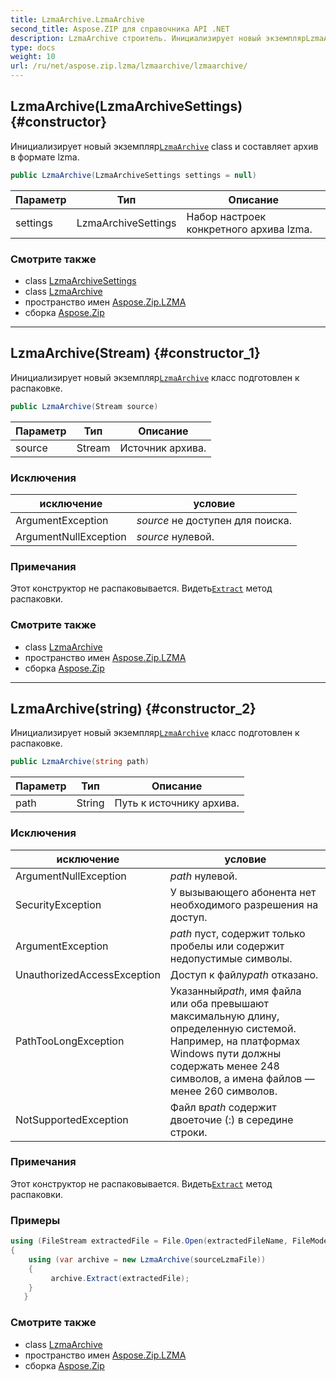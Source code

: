 ```yaml
---
title: LzmaArchive.LzmaArchive
second_title: Aspose.ZIP для справочника API .NET
description: LzmaArchive строитель. Инициализирует новый экземплярLzmaArchive class и составляет архив в формате lzma.
type: docs
weight: 10
url: /ru/net/aspose.zip.lzma/lzmaarchive/lzmaarchive/
---
```

## LzmaArchive(LzmaArchiveSettings) {#constructor}

Инициализирует новый экземпляр[`LzmaArchive`](../) class и составляет архив в формате lzma.

```csharp
public LzmaArchive(LzmaArchiveSettings settings = null)
```

| Параметр | Тип | Описание |
| --- | --- | --- |
| settings | LzmaArchiveSettings | Набор настроек конкретного архива lzma. |

### Смотрите также

* class [LzmaArchiveSettings](../../lzmaarchivesettings/)
* class [LzmaArchive](../)
* пространство имен [Aspose.Zip.LZMA](../../lzmaarchive/)
* сборка [Aspose.Zip](../../../)

---

## LzmaArchive(Stream) {#constructor_1}

Инициализирует новый экземпляр[`LzmaArchive`](../) класс подготовлен к распаковке.

```csharp
public LzmaArchive(Stream source)
```

| Параметр | Тип | Описание |
| --- | --- | --- |
| source | Stream | Источник архива. |

### Исключения

| исключение | условие |
| --- | --- |
| ArgumentException | *source* не доступен для поиска. |
| ArgumentNullException | *source* нулевой. |

### Примечания

Этот конструктор не распаковывается. Видеть[`Extract`](../extract/) метод распаковки.

### Смотрите также

* class [LzmaArchive](../)
* пространство имен [Aspose.Zip.LZMA](../../lzmaarchive/)
* сборка [Aspose.Zip](../../../)

---

## LzmaArchive(string) {#constructor_2}

Инициализирует новый экземпляр[`LzmaArchive`](../) класс подготовлен к распаковке.

```csharp
public LzmaArchive(string path)
```

| Параметр | Тип | Описание |
| --- | --- | --- |
| path | String | Путь к источнику архива. |

### Исключения

| исключение | условие |
| --- | --- |
| ArgumentNullException | *path* нулевой. |
| SecurityException | У вызывающего абонента нет необходимого разрешения на доступ. |
| ArgumentException | *path* пуст, содержит только пробелы или содержит недопустимые символы. |
| UnauthorizedAccessException | Доступ к файлу*path* отказано. |
| PathTooLongException | Указанный*path*, имя файла или оба превышают максимальную длину, определенную системой. Например, на платформах Windows пути должны содержать менее 248 символов, а имена файлов — менее 260 символов. |
| NotSupportedException | Файл в*path* содержит двоеточие (:) в середине строки. |

### Примечания

Этот конструктор не распаковывается. Видеть[`Extract`](../extract/) метод распаковки.

### Примеры

```csharp
using (FileStream extractedFile = File.Open(extractedFileName, FileMode.Create))
{
    using (var archive = new LzmaArchive(sourceLzmaFile))
    {
         archive.Extract(extractedFile);
    }
   }
```

### Смотрите также

* class [LzmaArchive](../)
* пространство имен [Aspose.Zip.LZMA](../../lzmaarchive/)
* сборка [Aspose.Zip](../../../)


